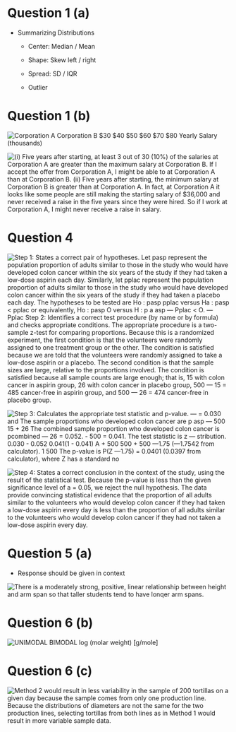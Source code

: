 # Question 1 (a)

  -  Summarizing Distributions
    
      -  Center: Median / Mean
    
      -  Shape: Skew left / right
    
      -  Spread: SD / IQR
    
      -  Outlier

# Question 1 (b)

 ![Corporation A Corporation B $30 $40 $50 $60 $70 $80 Yearly Salary
 (thousands) ](./media/image437.png)
 
 ![(i) Five years after starting, at least 3 out of 30 (10%) of the
 salaries at Corporation A are greater than the maximum salary at
 Corporation B. If I accept the offer from Corporation A, I might be
 able to at Corporation A than at Corporation B. (ii) Five years after
 starting, the minimum salary at Corporation B is greater than at
 Corporation A. In fact, at Corporation A it looks like some people are
 still making the starting salary of $36,000 and never received a raise
 in the five years since they were hired. So if I work at Corporation
 A, I might never receive a raise in salary. ](./media/image438.png)

# Question 4

 ![Step 1: States a correct pair of hypotheses. Let pasp represent the
 population proportion of adults similar to those in the study who
 would have developed colon cancer within the six years of the study if
 they had taken a low-dose aspirin each day. Similarly, let pplac
 represent the population proportion of adults similar to those in the
 study who would have developed colon cancer within the six years of
 the study if they had taken a placebo each day. The hypotheses to be
 tested are Ho : pasp pplac versus Ha : pasp \< pplac or equivalently,
 Ho : pasp O versus H : p a asp — Pplac \< O. — Pplac Step 2:
 Identifies a correct test procedure (by name or by formula) and checks
 appropriate conditions. The appropriate procedure is a two-sample
 z-test for comparing proportions. Because this is a randomized
 experiment, the first condition is that the volunteers were randomly
 assigned to one treatment group or the other. The condition is
 satisfied because we are told that the volunteers were randomly
 assigned to take a low-dose aspirin or a placebo. The second condition
 is that the sample sizes are large, relative to the proportions
 involved. The condition is satisfied because all sample counts are
 large enough; that is, 15 with colon cancer in aspirin group, 26 with
 colon cancer in placebo group, 500 — 15 = 485 cancer-free in aspirin
 group, and 500 — 26 = 474 cancer-free in placebo group.
 ](./media/image439.png)
 
 ![Step 3: Calculates the appropriate test statistic and p-value. — =
 0.030 and The sample proportions who developed colon cancer are p asp
 — 500 15 + 26 The combined sample proportion who developed colon
 cancer is pcombined — 26 = 0.052. - 500 = 0.041. The test statistic is
 z — stribution. 0.030 - 0.052 0.041(1 - 0.041) A + 500 500 + 500 —1.75
 (—1.7542 from calculator). 1 500 The p-value is P(Z —1.75) = 0.0401
 (0.0397 from calculator), where Z has a standard no
 ](./media/image440.png)
 
 ![Step 4: States a correct conclusion in the context of the study,
 using the result of the statistical test. Because the p-value is less
 than the given significance level of a = 0.05, we reject the null
 hypothesis. The data provide convincing statistical evidence that the
 proportion of all adults similar to the volunteers who would develop
 colon cancer if they had taken a low-dose aspirin every day is less
 than the proportion of all adults similar to the volunteers who would
 develop colon cancer if they had not taken a low-dose aspirin every
 day. ](./media/image441.png)

# Question 5 (a)

  -  Response should be given in context

 ![There is a moderately strong, positive, linear relationship between
 height and arm span so that taller students tend to have lonqer arm
 spans. ](./media/image442.png)

# Question 6 (b)

 ![UNIMODAL BIMODAL log (molar weight) \[g/mole\]
 ](./media/image443.png)

# Question 6 (c)

 ![Method 2 would result in less variability in the sample of 200
 tortillas on a given day because the sample comes from only one
 production line. Because the distributions of diameters are not the
 same for the two production lines, selecting tortillas from both lines
 as in Method 1 would result in more variable sample data.
 ](./media/image444.png)